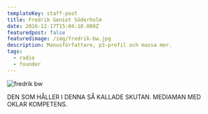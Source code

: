 ```yaml
---
templateKey: staff-post
title: Fredrik Geniet Söderholm
date: 2016-12-17T15:04:10.000Z
featuredpost: false
featuredimage: /img/fredrik-bw.jpg
description: Manusförfattare, p3-profil och massa mer.
tags:
  - radio
  - founder
---
```

![fredrik bw](/img/fredrik-bw.jpg)

DEN SOM HÅLLER I DENNA SÅ KALLADE SKUTAN. MEDIAMAN MED OKLAR KOMPETENS.
